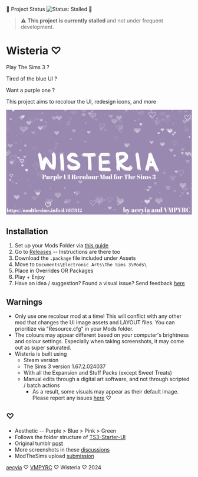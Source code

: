 🚨 Project Status ![Status: Stalled](https://img.shields.io/badge/status-stalled-yellow) 🚨

> ⚠️ **This project is currently stalled** and not under frequent development.

# Wisteria ♡

Play The Sims 3 ?

Tired of the blue UI ?

Want a purple one ?

This project aims to recolour the UI, redesign icons, and more

![Wisteria](Wisteria.png)

## Installation

1. Set up your Mods Folder via [this guide](https://modthesims.info/wiki.php?title=Game_Help:Installing_Sims_3_Package_Files/Setup_and_Files)
2. Go to [Releases](https://github.com/aecyia/Wisteria/releases) -- Instructions are there too
3. Download the `.package` file included under Assets
4. Move to `Documents\Electronic Arts\The Sims 3\Mods\`
5. Place in Overrides OR Packages
6. Play + Enjoy
7. Have an idea / suggestion? Found a visual issue? Send feedback [here](https://github.com/aecyia/Wisteria/issues)

## Warnings

- Only use one recolour mod at a time! This will conflict with any other mod that changes the UI image assets and LAYOUT files. You can prioritize via "Resource.cfg" in your Mods folder.
- The colours may appear different based on your computer's brightness and colour settings. Especially when taking screenshots, it may come out as super saturated.
- Wisteria is built using
  - Steam version
  - The Sims 3 version 1.67.2.024037
  - With all the Expansion and Stuff Packs (except Sweet Treats)
  - Manual edits through a digital art software, and not through scripted / batch actions
    - As a result, some visuals may appear as their default image. Please report any issues [here](https://github.com/aecyia/Wisteria/issues) ♡

## ♡

- Aesthetic -- Purple > Blue > Pink > Green
- Follows the folder structure of [TS3-Starter-UI](https://github.com/VMPYRC/TS3-Starter-UI)
- Original tumblr [post](https://www.tumblr.com/simmanity/766360206910357504/)
- More screenshots in these [discussions](https://github.com/aecyia/Wisteria/discussions/)
- ModTheSims upload [submission](https://modthesims.info/d/687812)

[aecyia](https://github.com/aecyia) ♡ [VMPYRC](https://github.com/VMPYRC) ♡ Wisteria ♡ 2024
